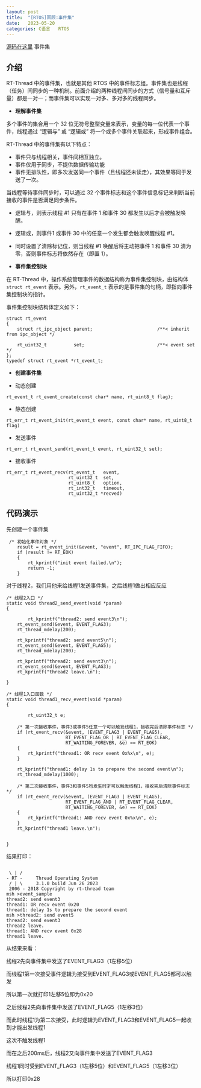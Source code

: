 ```yaml
---
layout: post
title:  "[RTOS]回顾:事件集"
date:   2023-05-20
categories: C语言   RTOS
---
```


[源码在这里](https://github.com/yuuuuuuan/event)	事件集

## 介绍

RT-Thread 中的事件集，也就是其他 RTOS 中的事件标志组。事件集也是线程（任务）间同步的一种机制。前面介绍的两种线程间同步的方式（信号量和互斥量）都是一对一；而事件集可以实现一对多、多对多的线程同步。

- **理解事件集**

多个事件的集合用一个 32 位无符号整型变量来表示，变量的每一位代表一个事件，线程通过 “逻辑与” 或 “逻辑或” 将一个或多个事件关联起来，形成事件组合。

RT-Thread 中的事件集有以下特点：

- 事件只与线程相关，事件间相互独立。
- 事件仅用于同步，不提供数据传输功能
- 事件无排队性，即多次发送同一个事件（且线程还未读走），其效果等同于发送了一次。

当线程等待事件同步时，可以通过 32 个事件标志和这个事件信息标记来判断当前接收的事件是否满足同步条件。

- 逻辑与，则表示线程 #1 只有在事件 1 和事件 30 都发生以后才会被触发唤醒。
- 逻辑或，则事件1 或事件 30 中的任意一个发生都会触发唤醒线程 #1。
- 同时设置了清除标记位，则当线程 #1 唤醒后将主动把事件 1 和事件 30 清为零，否则事件标志将依然存在（即置 1）。

- **事件集控制块**

在 RT-Thread 中，操作系统管理事件的数据结构称为事件集控制块，由结构体 `struct rt_event` 表示。另外，`rt_event_t` 表示的是事件集的句柄，即指向事件集控制块的指针。

事件集控制块结构体定义如下：

```
struct rt_event
{
    struct rt_ipc_object parent;                        /**< inherit from ipc_object */

    rt_uint32_t          set;                           /**< event set */
};
typedef struct rt_event *rt_event_t;
```

- **创建事件集**

- 动态创建

```
rt_event_t rt_event_create(const char* name, rt_uint8_t flag);
```

- 静态创建

```
rt_err_t rt_event_init(rt_event_t event, const char* name, rt_uint8_t flag)
```

- 发送事件

```
rt_err_t rt_event_send(rt_event_t event, rt_uint32_t set);
```

- 接收事件

```
rt_err_t rt_event_recv(rt_event_t   event,
                       rt_uint32_t  set,
                       rt_uint8_t   option,
                       rt_int32_t   timeout,
                       rt_uint32_t *recved)
```

## 代码演示

先创建一个事件集

```
 /* 初始化事件对象 */
    result = rt_event_init(&event, "event", RT_IPC_FLAG_FIFO);
    if (result != RT_EOK)
    {
        rt_kprintf("init event failed.\n");
        return -1;
    }
```

对于线程2，我们用他来给线程1发送事件集，之后线程1做出相应反应

```
/* 线程2入口 */
static void thread2_send_event(void *param)
{

		rt_kprintf("thread2: send event3\n");
    rt_event_send(&event, EVENT_FLAG3);
    rt_thread_mdelay(200);

    rt_kprintf("thread2: send event5\n");
    rt_event_send(&event, EVENT_FLAG5);
    rt_thread_mdelay(200);

    rt_kprintf("thread2: send event3\n");
    rt_event_send(&event, EVENT_FLAG3);
    rt_kprintf("thread2 leave.\n");

}
```

```
/* 线程1入口函数 */
static void thread1_recv_event(void *param)
{

		rt_uint32_t e;

    /* 第一次接收事件，事件3或事件5任意一个可以触发线程1，接收完后清除事件标志 */
    if (rt_event_recv(&event, (EVENT_FLAG3 | EVENT_FLAG5),
                      RT_EVENT_FLAG_OR | RT_EVENT_FLAG_CLEAR,
                      RT_WAITING_FOREVER, &e) == RT_EOK)
    {
        rt_kprintf("thread1: OR recv event 0x%x\n", e);
    }

    rt_kprintf("thread1: delay 1s to prepare the second event\n");
    rt_thread_mdelay(1000);

    /* 第二次接收事件，事件3和事件5均发生时才可以触发线程1，接收完后清除事件标志 */
    if (rt_event_recv(&event, (EVENT_FLAG3 | EVENT_FLAG5),
                      RT_EVENT_FLAG_AND | RT_EVENT_FLAG_CLEAR,
                      RT_WAITING_FOREVER, &e) == RT_EOK)
    {
        rt_kprintf("thread1: AND recv event 0x%x\n", e);
    }
    rt_kprintf("thread1 leave.\n");


}
```

结果打印：

```

 \ | /
- RT -     Thread Operating System
 / | \     3.1.0 build Jun 26 2023
 2006 - 2018 Copyright by rt-thread team
msh >event_sample
thread2: send event3
thread1: OR recv event 0x20
thread1: delay 1s to prepare the second event
msh >thread2: send event5
thread2: send event3
thread2 leave.
thread1: AND recv event 0x28
thread1 leave.
```

从结果来看：

线程2先向事件集中发送了EVENT_FLAG3（1左移5位）

而线程1第一次接受事件逻辑为接受到EVENT_FLAG3或EVENT_FLAG5都可以触发

所以第一次就打印1左移5位即为0x20

之后线程2先向事件集中发送了EVENT_FLAG5（1左移3位）

而此时线程1为第二次接受，此时逻辑为EVENT_FLAG3和EVENT_FLAG5一起收到才能出发线程1

这次不触发线程1

而在之后200ms后，线程2又向事件集中发送了EVENT_FLAG3

线程1同时受到EVENT_FLAG3（1左移5位）和EVENT_FLAG5（1左移3位）

所以打印0x28